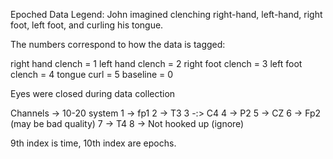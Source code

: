 Epoched Data Legend:
John imagined clenching right-hand, left-hand, right foot, left foot, and curling his tongue. 

The numbers correspond to how the data is tagged:

 right hand clench = 1
 left hand clench = 2
 right foot clench = 3
 left foot clench = 4
 tongue curl = 5
 baseline = 0

Eyes were closed during data collection

Channels -> 10-20 system
1 -> fp1
2 -> T3
3 -:> C4
4 -> P2
5 -> CZ
6 -> Fp2  (may be bad quality)
7 -> T4
8 -> Not hooked up (ignore)

9th index is time, 10th index are epochs.
